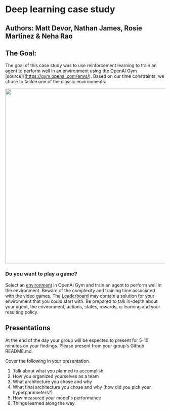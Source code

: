 # Deep learning case study
## Authors: Matt Devor, Nathan James, Rosie Martinez & Neha Rao

## The Goal:
The goal of this case study was to use reinforcement learning to train an agent to perform well in an environment using the OpenAI Gym [source]/(https://gym.openai.com/envs/). Based on our time constraints, we chose to tackle one of the classic environments: 

<p align="center">
  <img src="example.gif" width="550">
</p>



### Do you want to play a game?
Select an [environment](https://gym.openai.com/envs/) in OpenAI Gym and train an agent to perform well in the environment.  Beware of the complexity and training time associated with the video games.  The [Leaderboard](https://github.com/openai/gym/wiki/Leaderboard) may contain a solution for your environment that you could start with.  Be prepared to talk in-depth about your agent, the environment, actions, states, rewards, q-learning and your resulting policy.


## Presentations
At the end of the day your group will be expected to present for 5-10 minutes on your findings.  Please present from your group's Github README.md.

Cover the following in your presentation.

   1. Talk about what you planned to accomplish
   2. How you organized yourselves as a team
   3. What architecture you chose and why
   4. What final architecture you chose and why (how did you pick your hyperparameters?)
   5. How measured your model's performance
   6. Things learned along the way.

